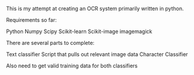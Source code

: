 This is my attempt at creating an OCR system primarily written in python.

Requirements so far:

Python
Numpy
Scipy
Scikit-learn
Scikit-image
imagemagick

There are several parts to complete:

Text classifier
Script that pulls out relevant image data
Character Classifier

Also need to get valid training data for both classifiers
